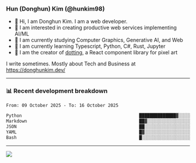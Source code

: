 ### Hun (Donghun) Kim (@hunkim98)

- 👋 Hi, I am Donghun Kim. I am a web developer. 
- 🤔 I am interested in creating productive web services implementing AI/ML
- 🔭 I am currently studying Computer Graphics, Generative AI, and Web 
- 🌱 I am currently learning Typescript, Python, C#, Rust, Jupyter
- 🎨 I am the creator of [dotting](https://github.com/hunkim98/dotting), a React component library for pixel art

I write sometimes. Mostly about Tech and Business at https://donghunkim.dev/

---
### 📊 Recent development breakdown
<!--START_SECTION:waka-->

```txt
From: 09 October 2025 - To: 16 October 2025

Python                                             ██████████████▓░░░░░░░░░░   59.32 %
Markdown                                           ██▓░░░░░░░░░░░░░░░░░░░░░░   10.96 %
JSON                                               ██░░░░░░░░░░░░░░░░░░░░░░░   07.63 %
YAML                                               █▓░░░░░░░░░░░░░░░░░░░░░░░   06.07 %
Bash                                               █░░░░░░░░░░░░░░░░░░░░░░░░   03.63 %
```

<!--END_SECTION:waka-->
---

<!-- <div align='center'> -->
  <img align="center" src="https://github-readme-stats.vercel.app/api?username=hunkim98&theme=dark&show_icons=true"/>
<!-- </div> -->
<!--
**hunkim98/hunkim98** is a ✨ _special_ ✨ repository because its `README.md` (this file) appears on your GitHub profile.

Here are some ideas to get you started:

- 🔭 I’m currently working on ...
- 🌱 I’m currently learning ...
- 👯 I’m looking to collaborate on ...
- 🤔 I’m looking for help with ...
- 💬 Ask me about ...
- 📫 How to reach me: ...
- 😄 Pronouns: ...
- ⚡ Fun fact: ...
-->
